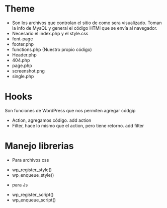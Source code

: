 # Theme 

- Son los archivos que controlan el sitio de como sera visualizado. Toman la info de MysQL y general el código HTMl que se envía al navegador.
- Necesario el index.php y el style.css
- font-page
- footer.php
- functions.php (Nuestro propio código)
- Header.php
- 404.php
- page.php
- screenshot.png
- single.php

# Hooks

Son funciones de WordPress que nos permiten agregar códgip

- Action, agregamos código. add action
- Filter, hace lo mismo que el action, pero tiene retorno. add filter

# Manejo librerias

- Para archivos css
* wp_register_style()
* wp_enqueue_style()

- para Js
* wp_register_script()
* wp_enqueue_script()

